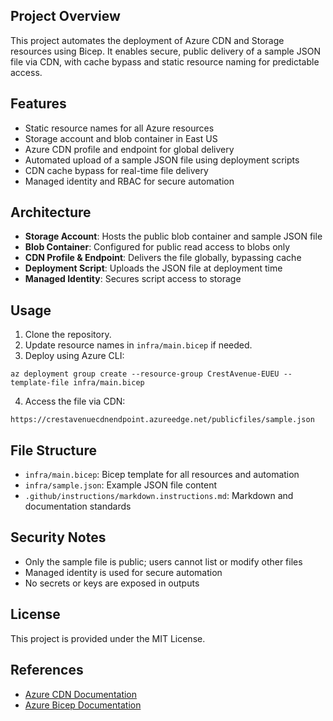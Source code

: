 ## Project Overview

This project automates the deployment of Azure CDN and Storage resources using Bicep. It enables secure, public delivery of a sample JSON file via CDN, with cache bypass and static resource naming for predictable access.

## Features

- Static resource names for all Azure resources
- Storage account and blob container in East US
- Azure CDN profile and endpoint for global delivery
- Automated upload of a sample JSON file using deployment scripts
- CDN cache bypass for real-time file delivery
- Managed identity and RBAC for secure automation

## Architecture

- **Storage Account**: Hosts the public blob container and sample JSON file
- **Blob Container**: Configured for public read access to blobs only
- **CDN Profile & Endpoint**: Delivers the file globally, bypassing cache
- **Deployment Script**: Uploads the JSON file at deployment time
- **Managed Identity**: Secures script access to storage

## Usage

1. Clone the repository.
2. Update resource names in `infra/main.bicep` if needed.
3. Deploy using Azure CLI:

```pwsh
az deployment group create --resource-group CrestAvenue-EUEU --template-file infra/main.bicep
```

4. Access the file via CDN:

```
https://crestavenuecdnendpoint.azureedge.net/publicfiles/sample.json
```

## File Structure

- `infra/main.bicep`: Bicep template for all resources and automation
- `infra/sample.json`: Example JSON file content
- `.github/instructions/markdown.instructions.md`: Markdown and documentation standards

## Security Notes

- Only the sample file is public; users cannot list or modify other files
- Managed identity is used for secure automation
- No secrets or keys are exposed in outputs

## License

This project is provided under the MIT License.

## References

- [Azure CDN Documentation](https://docs.microsoft.com/en-us/azure/cdn/)
- [Azure Bicep Documentation](https://docs.microsoft.com/en-us/azure/azure-resource-manager/bicep/)
